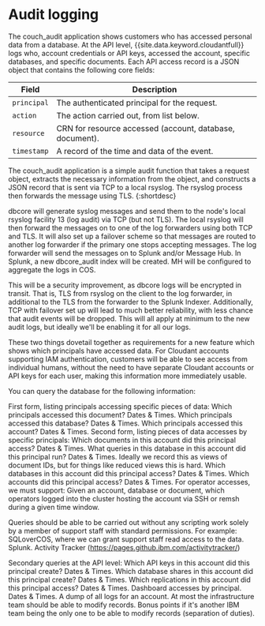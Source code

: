 # Audit logging

The couch_audit application shows customers who has accessed personal data from a
database. At the API level, {{site.data.keyword.cloudantfull}} logs who, account credentials or API keys, 
accessed the account, specific databases, and specific
documents. Each API access record is a JSON object that contains the following core fields:

Field | Description
------|------------
`principal` | The authenticated principal for the request.
`action` | The action carried out, from list below.
`resource` | CRN for resource accessed (account, database, document).
`timestamp` | A record of the time and data of the event. 

The couch_audit application is a simple audit function that takes a request object, extracts the 
necessary information from the object, 
and constructs a JSON record that is sent via TCP to a local rsyslog. The rsyslog process then
forwards the message using TLS.
{:shortdesc}
 
 

dbcore will generate syslog messages and send them to the node's local rsyslog facility 13 (log audit) via
TCP (but not TLS). The local rsyslog will then forward the messages on to one of the log forwarders using
both TCP and TLS. It will also set up a failover scheme so that messages are routed to another log
forwarder if the primary one stops accepting messages.
The log forwarder will send the messages on to Splunk and/or Message Hub. In Splunk, a new dbcore_audit index
will be created. MH will be configured to aggregate the logs in COS.

This will be a security improvement, as dbcore logs will be encrypted in transit. That is, TLS from rsyslog on
the client to the log forwarder, in additional to the TLS from the forwarder to the Splunk Indexer.
Additionally, TCP with failover set up will lead to much better reliability, with less chance that audit events
will be dropped. This will all apply at minimum to the new audit logs, but ideally we'll be enabling it for all
our logs.

These two things dovetail together as requirements for a new feature which shows which principals have
accessed data. For Cloudant accounts supporting IAM authentication, customers will be able to see access
from individual humans, without the need to have separate Cloudant accounts or API keys for each user,
making this information more immediately usable.


You can query the database for the following information:

First form, listing principals accessing specific pieces of data:
Which principals accessed this document? Dates & Times.
Which principals accessed this database? Dates & Times.
Which principals accessed this account? Dates & Times.
Second form, listing pieces of data accesses by specific principals:
Which documents in this account did this principal access? Dates & Times.
What queries in this database in this account did this principal run? Dates & Times.
Ideally we record this as views of document IDs, but for things like reduced views this is hard.
Which databases in this account did this principal access? Dates & Times.
Which accounts did this principal access? Dates & Times.
For operator accesses, we must support:
Given an account, database or document, which operators logged into the cluster hosting the account
via SSH or remsh during a given time window.

Queries should be able to be carried out without any scripting work solely by a member of support staff
with standard permissions. For example:
SQLoverCOS,
where we can grant support staff read access to the data.
Splunk.
Activity Tracker (https://pages.github.ibm.com/activitytracker/)

Secondary queries at the API level:
Which API keys in this account did this principal create? Dates & Times.
Which database shares in this account did this principal create? Dates & Times.
Which replications in this account did this principal access? Dates & Times.
Dashboard accesses by principal. Dates & Times.
A dump of all logs for an account.
At most the infrastructure team should be able to modify records. Bonus points if it's another IBM team
being the only one to be able to modify records (separation of duties).